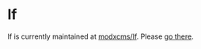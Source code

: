 # If

If is currently maintained at [modxcms/If](http://github.com/modxcms/If). Please [go there](http://github.com/modxcms/If).
